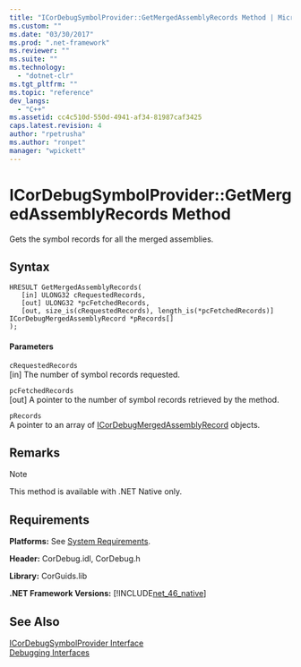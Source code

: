 ```yaml
---
title: "ICorDebugSymbolProvider::GetMergedAssemblyRecords Method | Microsoft Docs"
ms.custom: ""
ms.date: "03/30/2017"
ms.prod: ".net-framework"
ms.reviewer: ""
ms.suite: ""
ms.technology: 
  - "dotnet-clr"
ms.tgt_pltfrm: ""
ms.topic: "reference"
dev_langs: 
  - "C++"
ms.assetid: cc4c510d-550d-4941-af34-81987caf3425
caps.latest.revision: 4
author: "rpetrusha"
ms.author: "ronpet"
manager: "wpickett"
---
```

# ICorDebugSymbolProvider::GetMergedAssemblyRecords Method
Gets the symbol records for all the merged assemblies.  
  
## Syntax  
  
```  
HRESULT GetMergedAssemblyRecords(  
   [in] ULONG32 cRequestedRecords,  
   [out] ULONG32 *pcFetchedRecords,  
   [out, size_is(cRequestedRecords), length_is(*pcFetchedRecords)] ICorDebugMergedAssemblyRecord *pRecords[]  
);  
```  
  
#### Parameters  
 `cRequestedRecords`  
 [in] The number of symbol records requested.  
  
 `pcFetchedRecords`  
 [out] A pointer to the number of symbol records retrieved by the method.  
  
 `pRecords`  
 A pointer to an array of [ICorDebugMergedAssemblyRecord](../../../../docs/framework/unmanaged-api/debugging/icordebugmergedassemblyrecord-interface.md) objects.  
  
## Remarks  
  
> [!NOTE]
>  This method is available with .NET Native only.  
  
## Requirements  
 **Platforms:** See [System Requirements](../../../../docs/framework/get-started/system-requirements.md).  
  
 **Header:** CorDebug.idl, CorDebug.h  
  
 **Library:** CorGuids.lib  
  
 **.NET Framework Versions:** [!INCLUDE[net_46_native](../../../../includes/net-46-native-md.md)]  
  
## See Also  
 [ICorDebugSymbolProvider Interface](../../../../docs/framework/unmanaged-api/debugging/icordebugsymbolprovider-interface.md)   
 [Debugging Interfaces](../../../../docs/framework/unmanaged-api/debugging/debugging-interfaces.md)
